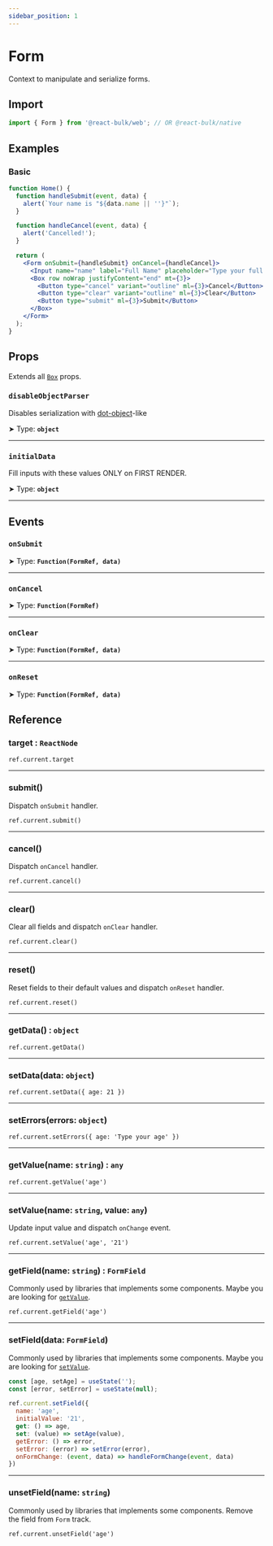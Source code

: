 ```yaml
---
sidebar_position: 1
---
```


# Form

Context to manipulate and serialize forms.

## Import

```jsx
import { Form } from '@react-bulk/web'; // OR @react-bulk/native
```

## Examples

### Basic

```jsx live
function Home() {
  function handleSubmit(event, data) {
    alert(`Your name is "${data.name || ''}"`);
  }

  function handleCancel(event, data) {
    alert('Cancelled!');
  }

  return (
    <Form onSubmit={handleSubmit} onCancel={handleCancel}>
      <Input name="name" label="Full Name" placeholder="Type your full name" />
      <Box row noWrap justifyContent="end" mt={3}>
        <Button type="cancel" variant="outline" ml={3}>Cancel</Button>
        <Button type="clear" variant="outline" ml={3}>Clear</Button>
        <Button type="submit" ml={3}>Submit</Button>
      </Box>
    </Form>
  );
}
```

## Props

Extends all [`Box`](/docs/core/box#props) props.

### **`disableObjectParser`**

Disables serialization with [dot-object](https://www.npmjs.com/package/dot-object)-like

➤ Type: **`object`** <br/>

---

### **`initialData`**

Fill inputs with these values ONLY on FIRST RENDER.

➤ Type: **`object`** <br/>

---

## Events

### **`onSubmit`**

➤ Type: **`Function(FormRef, data)`** <br/>

---

### **`onCancel`**

➤ Type: **`Function(FormRef)`** <br/>

---

### **`onClear`**

➤ Type: **`Function(FormRef, data)`** <br/>

---

### **`onReset`**

➤ Type: **`Function(FormRef, data)`** <br/>

## Reference

### **target : `ReactNode`**

`ref.current.target`

---

### **submit()**

Dispatch `onSubmit` handler.

`ref.current.submit()`

---

### **cancel()**

Dispatch `onCancel` handler.

`ref.current.cancel()`

---

### **clear()**

Clear all fields and dispatch `onClear` handler.

`ref.current.clear()`

---

### **reset()**

Reset fields to their default values and dispatch `onReset` handler.

`ref.current.reset()`

---

### **getData() : `object`**

`ref.current.getData()`

---

### **setData(data: `object`)**

`ref.current.setData({ age: 21 })`

---

### **setErrors(errors: `object`)**

`ref.current.setErrors({ age: 'Type your age' })`

---

### **getValue(name: `string`) : `any`**

`ref.current.getValue('age')`

---

### **setValue(name: `string`, value: `any`)**

Update input value and dispatch `onChange` event.

`ref.current.setValue('age', '21')`

---

### **getField(name: `string`) : `FormField`**

Commonly used by libraries that implements some components. Maybe you are looking for [`getValue`](#getValue).

`ref.current.getField('age')`

---

### **setField(data: `FormField`)**

Commonly used by libraries that implements some components. Maybe you are looking for [`setValue`](#setValue).

```jsx
const [age, setAge] = useState('');
const [error, setError] = useState(null);

ref.current.setField({
  name: 'age',
  initialValue: '21',
  get: () => age,
  set: (value) => setAge(value),
  getError: () => error,
  setError: (error) => setError(error),
  onFormChange: (event, data) => handleFormChange(event, data)
})
```

---

### **unsetField(name: `string`)**

Commonly used by libraries that implements some components. Remove the field from `Form` track.

`ref.current.unsetField('age')`

